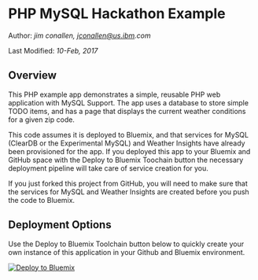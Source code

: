 # PHP MySQL Hackathon Example

Author: _jim conallen, jconallen@us.ibm.com_

Last Modified: _10-Feb, 2017_

## Overview

This PHP example app demonstrates a simple, reusable PHP web application with MySQL Support.  The app
uses a database to store simple TODO items, and has a page that displays the current weather
conditions for a given zip code.  

This code assumes it is deployed to Bluemix, and that services for
MySQL (ClearDB or the Experimental MySQL) and Weather Insights have already been provisioned for 
the app.  If you deployed this app to your Bluemix and GitHub space with the Deploy to Bluemix Toochain 
button the necessary deployment pipeline will take care of service creation for you.  

If you just forked this project from GitHub, you will need to make sure that the services for
MySQL and Weather Insights are created before you push the code to Bluemix.  

## Deployment Options

Use the Deploy to Bluemix Toolchain button below to quickly create your own instance of this 
application in your Github and Bluemix environment.

[![Deploy to Bluemix](https://developer.ibm.com/devops-services/wp-content/uploads/sites/42/2016/05/create_toolchain_button.png)](https://console.ng.bluemix.net/devops/setup/deploy/?repository=https%3A%2F%2Fgithub.com%2Fjconallen%2FPHP-MySQL-Hackathon-Example)


